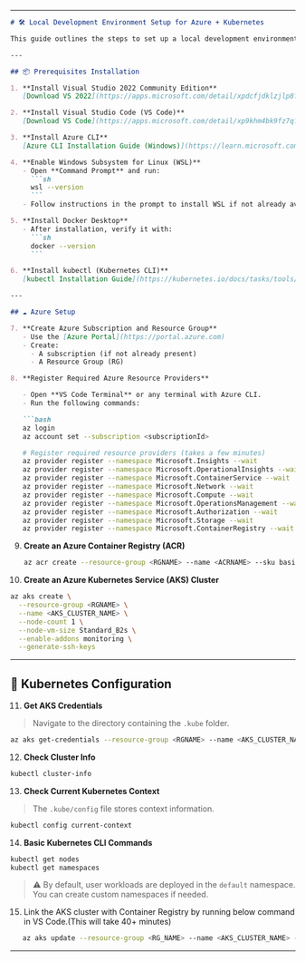 
---

````md
# 🛠️ Local Development Environment Setup for Azure + Kubernetes

This guide outlines the steps to set up a local development environment for working with Azure, Kubernetes (AKS), and Docker.

---

## 📦 Prerequisites Installation

1. **Install Visual Studio 2022 Community Edition**  
   [Download VS 2022](https://apps.microsoft.com/detail/xpdcfjdklzjlp8?launch=true&mode=full&hl=en-us&gl=us&ocid=bingwebsearch)

2. **Install Visual Studio Code (VS Code)**  
   [Download VS Code](https://apps.microsoft.com/detail/xp9khm4bk9fz7q?launch=true&mode=full&hl=en-us&gl=us&ocid=bingwebsearch)

3. **Install Azure CLI**  
   [Azure CLI Installation Guide (Windows)](https://learn.microsoft.com/en-us/cli/azure/install-azure-cli-windows?view=azure-cli-latest&pivots=msi#microsoft-installer-msi)

4. **Enable Windows Subsystem for Linux (WSL)**  
   - Open **Command Prompt** and run:
     ```sh
     wsl --version
     ```
   - Follow instructions in the prompt to install WSL if not already available.

5. **Install Docker Desktop**  
   - After installation, verify it with:
     ```sh
     docker --version
     ```

6. **Install kubectl (Kubernetes CLI)**  
   [kubectl Installation Guide](https://kubernetes.io/docs/tasks/tools/install-kubectl-windows/)

---

## ☁️ Azure Setup

7. **Create Azure Subscription and Resource Group**
   - Use the [Azure Portal](https://portal.azure.com)
   - Create:
     - A subscription (if not already present)
     - A Resource Group (RG)

8. **Register Required Azure Resource Providers**

   - Open **VS Code Terminal** or any terminal with Azure CLI.
   - Run the following commands:

   ```bash
   az login
   az account set --subscription <subscriptionId>

   # Register required resource providers (takes a few minutes)
   az provider register --namespace Microsoft.Insights --wait
   az provider register --namespace Microsoft.OperationalInsights --wait
   az provider register --namespace Microsoft.ContainerService --wait
   az provider register --namespace Microsoft.Network --wait
   az provider register --namespace Microsoft.Compute --wait
   az provider register --namespace Microsoft.OperationsManagement --wait
   az provider register --namespace Microsoft.Authorization --wait
   az provider register --namespace Microsoft.Storage --wait
   az provider register --namespace Microsoft.ContainerRegistry --wait
````

9. **Create an Azure Container Registry (ACR)**

   ```bash
   az acr create --resource-group <RGNAME> --name <ACRNAME> --sku basic
   ```

10. **Create an Azure Kubernetes Service (AKS) Cluster**

```bash
az aks create \
  --resource-group <RGNAME> \
  --name <AKS_CLUSTER_NAME> \
  --node-count 1 \
  --node-vm-size Standard_B2s \
  --enable-addons monitoring \
  --generate-ssh-keys
```

---

## 🔧 Kubernetes Configuration

11. **Get AKS Credentials**

> Navigate to the directory containing the `.kube` folder.

```bash
az aks get-credentials --resource-group <RGNAME> --name <AKS_CLUSTER_NAME>
```

12. **Check Cluster Info**

```bash
kubectl cluster-info
```

13. **Check Current Kubernetes Context**

> The `.kube/config` file stores context information.

```bash
kubectl config current-context
```

14. **Basic Kubernetes CLI Commands**

```bash
kubectl get nodes
kubectl get namespaces
```

> ⚠️ By default, user workloads are deployed in the `default` namespace. You can create custom namespaces if needed.

15. Link the AKS cluster with Container Registry by running below command in VS Code.(This will take 40+ minutes)
``` bash
   az aks update --resource-group <RG_NAME> --name <AKS_CLUSTER_NAME> --attach-acr <ACR_NAME>
```
---

